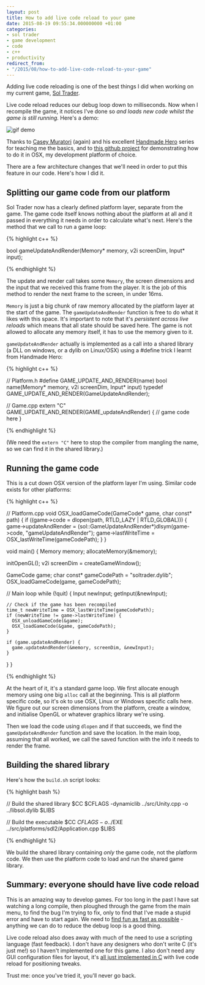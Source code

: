 ```yaml
---
layout: post
title: How to add live code reload to your game
date: 2015-08-19 09:55:34.000000000 +01:00
categories:
- sol trader
- game development
- code
- c++
- productivity
redirect_from:
- "/2015/08/how-to-add-live-code-reload-to-your-game"
---
```

Adding live code reloading is one of the best things I did when working on my current game, [Sol Trader](http://soltrader.net).

Live code reload reduces our debug loop down to milliseconds. Now when I recompile the game, it notices I've done so *and loads new code whilst the game is still running.* Here's a demo:

![gif demo](http://i.imgur.com/D6hGkhA.gif)

Thanks to [Casey Muratori](http://mollyrocket.com) (again) and his excellent [Handmade Hero](http://handmadehero.org) series for teaching me the basics, and to [this github project](https://github.com/itfrombit/osx_handmade_minimal) for demonstrating how to do it in OSX, my development platform of choice.

There are a few architecture changes that we'll need in order to put this feature in our code. Here's how I did it.

## Splitting our game code from our platform

Sol Trader now has a clearly defined platform layer, separate from the game. The game code itself knows nothing about the platform at all and it passed in everything it needs in order to calculate what's next. Here's the method that we call to run a game loop:

{% highlight c++ %}

bool gameUpdateAndRender(Memory* memory, v2i screenDim, Input* input);

{% endhighlight %}

The update and render call takes some `Memory`, the screen dimensions and the input that we received this frame from the player. It is the job of this method to render the next frame to the screen, in under 16ms.

`Memory` is just a big chunk of raw memory allocated by the platform layer at the start of the game. The `gameUpdateAndRender` function is free to do what it likes with this space. It's important to note that it's *persistent across live reloads* which means that all state should be saved here. The game is not allowed to allocate any memory itself, it has to use the memory given to it.

`gameUpdateAndRender` actually is implemented as a call into a shared library (a DLL on windows, or a dylib on Linux/OSX) using a #define trick I learnt from Handmade Hero:

{% highlight c++ %}

// Platform.h
#define GAME_UPDATE_AND_RENDER(name) bool name(Memory* memory, v2i screenDim, Input* input)
typedef GAME_UPDATE_AND_RENDER(GameUpdateAndRender);

// Game.cpp
extern "C" GAME_UPDATE_AND_RENDER(GAME_updateAndRender) {
  // game code here
}

{% endhighlight %}

(We need the `extern "C"` here to stop the compiler from mangling the name, so we can find it in the shared library.)

## Running the game code

This is a cut down OSX version of the platform layer I'm using. Similar code exists for other platforms:

{% highlight c++ %}

// Platform.cpp
void OSX_loadGameCode(GameCode* game, char const* path) {
  if ((game->code = dlopen(path, RTLD_LAZY | RTLD_GLOBAL))) {
    game->updateAndRender = (sol::GameUpdateAndRender*)dlsym(game->code, "gameUpdateAndRender");
    game->lastWriteTime = OSX_lastWriteTime(gameCodePath);
  }
}

void main() {
  Memory memory;
  allocateMemory(&memory);

  initOpenGL();
  v2i screenDim = createGameWindow();

  GameCode game;
  char const* gameCodePath = "soltrader.dylib";
  OSX_loadGameCode(game, gameCodePath);

  // Main loop
  while (!quit) {
    Input newInput;
    getInput(&newInput);

    // Check if the game has been recompiled
    time_t newWriteTime = OSX_lastWriteTime(gameCodePath);
    if (newWriteTime != game->lastWriteTime) {
      OSX_unloadGameCode(&game);
      OSX_loadGameCode(&game, gameCodePath);
    }

    if (game.updateAndRender) {
      game.updateAndRender(&memory, screenDim, &newInput);
    }
  }
}

{% endhighlight %}

At the heart of it, it's a standard game loop. We first allocate enough memory using one big `alloc` call at the beginning. This is all platform specific code, so it's ok to use OSX, Linux or Windows specific calls here. We figure out our screen dimensions from the platform, create a window, and initialise OpenGL or whatever graphics library we're using.

Then we load the code using `dlopen` and if that succeeds, we find the `gameUpdateAndRender` function and save the location. In the main loop, assuming that all worked, we call the saved function with the info it needs to render the frame.

## Building the shared library

Here's how the `build.sh` script looks:

{% highlight bash %}

// Build the shared library
$CC $CFLAGS -dynamiclib ../src/Unity.cpp -o ../libsol.dylib $LIBS

// Build the executable
$CC $CFLAGS -o ../$EXE ../src/platforms/sdl2/Application.cpp $LIBS

{% endhighlight %}

We build the shared library containing *only* the game code, not the platform code. We then use the platform code to load and run the shared game library.

## Summary: everyone should have live code reload

This is an amazing way to develop games. For too long in the past I have sat watching a long compile, then ploughed through the game from the main menu, to find the bug I'm trying to fix, only to find that I've made a stupid error and have to start again. We need to [find fun as fast as possible](/2015/04/how-to-choose-between-realism-and-fun/) - anything we can do to reduce the debug loop is a good thing.

Live code reload also does away with much of the need to use a scripting language (fast feedback). I don't have any designers who don't write C (it's just me!) so I haven't implemented one for this game. I also don't need any GUI configuration files for layout, it's [all just implemented in C](/2015/08/why-i-rewrote-sol-trader-s-gui-from-scratch) with live code reload for positioning tweaks.

Trust me: once you've tried it, you'll never go back.
